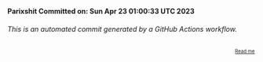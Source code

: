 **Parixshit Committed on: Sun Apr 23 01:00:33 UTC 2023** <!-- e2e4cb78-c62d-4316-94b2-2fe99ca4b898 -->

###### This is an automated commit generated by a GitHub Actions workflow.

<div align="right"><sub><sup><a href="https://github.com/Parixshit/AutoCommit.git">Read me</a></sup></sub></div>
